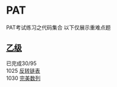 # PAT
PAT考试练习之代码集合
以下仅展示重难点题
## [乙级](PATBasic)
已完成30/95    
1025 [反转链表](/PATBasic/Basic03/1025_反转链表/1025_反转链表.cpp)    
1030 [完美数列](/PATBasic/Basic03/1030_完美数列/1030_完美数列.cpp)    
